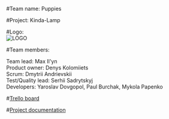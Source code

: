 #Team name: Puppies <BR>

#Project: Kinda-Lamp <BR>

#Logo: <BR>![LOGO](http://i65.tinypic.com/2zf8hoo.jpg "LOGO")<BR>

#Team members: <BR>

Team lead: Max Il'yn <BR>
Product owner: Denys Kolomiiets <BR>
Scrum: Dmytrii Andrievskii <BR>
Test/Quality lead: Serhii Sadrytskyj <BR>
Developers: Yaroslav Dovgopol, Paul Burchak, Mykola Papenko<BR>

#[Trello board](https://trello.com/b/GiRlMeRe/kinda-board "TRELLO")<BR>

#[Project documentation](https://docs.google.com/document/d/1s7mgYBIGsj7mAxSQLoYYF_097pDYV1SyPLg5Myy7nSA/edit?usp=drivesdk "Project documentation")<BR>

